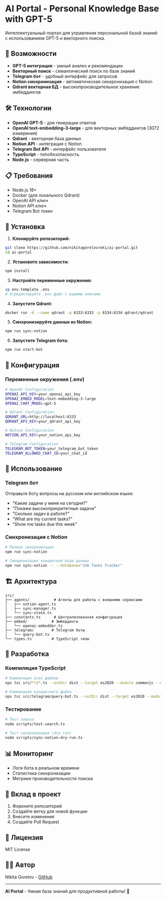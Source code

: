 # AI Portal - Personal Knowledge Base with GPT-5

Интеллектуальный портал для управления персональной базой знаний с использованием GPT-5 и векторного поиска.

## 🚀 Возможности

- **GPT-5 интеграция** - умный анализ и рекомендации
- **Векторный поиск** - семантический поиск по базе знаний
- **Telegram бот** - удобный интерфейс для запросов
- **Notion синхронизация** - автоматическая синхронизация с Notion
- **Qdrant векторная БД** - высокопроизводительное хранение эмбеддингов

## 🛠 Технологии

- **OpenAI GPT-5** - для генерации ответов
- **OpenAI text-embedding-3-large** - для векторных эмбеддингов (3072 измерения)
- **Qdrant** - векторная база данных
- **Notion API** - интеграция с Notion
- **Telegram Bot API** - интерфейс пользователя
- **TypeScript** - типобезопасность
- **Node.js** - серверная часть

## 📋 Требования

- Node.js 18+
- Docker (для локального Qdrant)
- OpenAI API ключ
- Notion API ключ
- Telegram Bot токен

## 🚀 Установка

1. **Клонируйте репозиторий:**
```bash
git clone https://github.com/nikitagorelovreki/ai-portal.git
cd ai-portal
```

2. **Установите зависимости:**
```bash
npm install
```

3. **Настройте переменные окружения:**
```bash
cp env.template .env
# Отредактируйте .env файл с вашими ключами
```

4. **Запустите Qdrant:**
```bash
docker run -d --name qdrant -p 6333:6333 -p 6334:6334 qdrant/qdrant
```

5. **Синхронизируйте данные из Notion:**
```bash
npm run sync-notion
```

6. **Запустите Telegram бота:**
```bash
npm run start-bot
```

## 🔧 Конфигурация

### Переменные окружения (.env)

```bash
# OpenAI Configuration
OPENAI_API_KEY=your_openai_api_key
OPENAI_EMBED_MODEL=text-embedding-3-large
OPENAI_CHAT_MODEL=gpt-5

# Qdrant Configuration
QDRANT_URL=http://localhost:6333
QDRANT_API_KEY=your_qdrant_api_key

# Notion Configuration
NOTION_API_KEY=your_notion_api_key

# Telegram Configuration
TELEGRAM_BOT_TOKEN=your_telegram_bot_token
TELEGRAM_ALLOWED_CHAT_ID=your_chat_id
```

## 📖 Использование

### Telegram бот

Отправьте боту вопросы на русском или английском языке:

- "Какие задачи у меня на сегодня?"
- "Покажи высокоприоритетные задачи"
- "Сколько задач в работе?"
- "What are my current tasks?"
- "Show me tasks due this week"

### Синхронизация с Notion

```bash
# Полная синхронизация
npm run sync-notion

# Синхронизация конкретной базы данных
npm run sync-notion -- --database="Job Tasks Tracker"
```

## 🏗 Архитектура

```
src/
├── agents/           # Агенты для работы с внешними сервисами
│   ├── notion-agent.ts
│   ├── sync-manager.ts
│   └── sync-state.ts
├── constants.ts      # Централизованная конфигурация
├── embed/           # Эмбеддинги
│   └── openai-embedder.ts
├── telegram/        # Telegram боты
│   └── query-bot.ts
└── types.ts         # TypeScript типы
```

## 🔧 Разработка

### Компиляция TypeScript

```bash
# Компиляция всех файлов
npx tsc src/**/*.ts --outDir dist --target es2020 --module commonjs --esModuleInterop --allowSyntheticDefaultImports

# Компиляция конкретного файла
npx tsc src/telegram/query-bot.ts --outDir dist --target es2020 --module commonjs --esModuleInterop --allowSyntheticDefaultImports
```

### Тестирование

```bash
# Тест поиска
node scripts/test-search.ts

# Тест синхронизации (dry run)
node scripts/sync-notion-dry-run.ts
```

## 📊 Мониторинг

- Логи бота в реальном времени
- Статистика синхронизации
- Метрики производительности поиска

## 🤝 Вклад в проект

1. Форкните репозиторий
2. Создайте ветку для новой функции
3. Внесите изменения
4. Создайте Pull Request

## 📄 Лицензия

MIT License

## 👨‍💻 Автор

Nikita Gorelov - [GitHub](https://github.com/nikitagorelovreki)

---

**AI Portal** - Умная база знаний для продуктивной работы! 🚀 